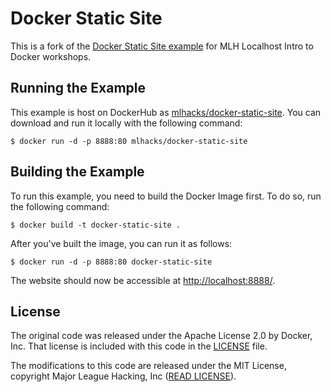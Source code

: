 # Docker Static Site

This is a fork of the [Docker Static Site example][1] for MLH Localhost Intro
to Docker workshops.

## Running the Example

This example is host on DockerHub as [mlhacks/docker-static-site][3].  You can download
and run it locally with the following command:

```
$ docker run -d -p 8888:80 mlhacks/docker-static-site
```

## Building the Example

To run this example, you need to build the Docker Image first. To do so, run
the following command:

```
$ docker build -t docker-static-site .
```

After you've built the image, you can run it as follows:

```
$ docker run -d -p 8888:80 docker-static-site
```

The website should now be accessible at [http://localhost:8888/][2].

## License

The original code was released under the Apache License 2.0 by Docker, Inc.
That license is included with this code in the [LICENSE](LICENSE) file.

The modifications to this code are released under the MIT License, copyright 
Major League Hacking, Inc ([READ LICENSE](../README.md)).

[1]: https://github.com/docker/labs/tree/master/beginner/static-site
[2]: http://localhost:8888
[3]: https://hub.docker.com/r/mlhacks/docker-static-site/
